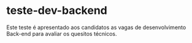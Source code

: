 # teste-dev-backend
Este teste é apresentado aos candidatos as vagas de desenvolvimento Back-end para avaliar os quesitos técnicos.
